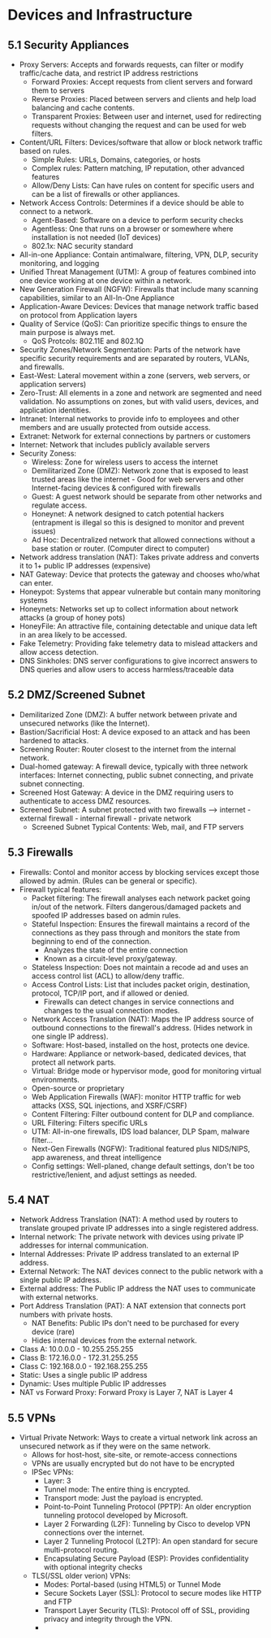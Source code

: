 # Devices and Infrastructure
## 5.1 Security Appliances

* Proxy Servers: Accepts and forwards requests, can filter or modify traffic/cache data, and restrict IP address restrictions
  * Forward Proxies: Accept requests from client servers and forward them to servers
  * Reverse Proxies: Placed between servers and clients and help load balancing and cache contents.
  * Transparent Proxies: Between user and internet, used for redirecting requests without changing the request and can be used for web filters.
* Content/URL Filters: Devices/software that allow or block network traffic based on rules.
  * Simple Rules: URLs, Domains, categories, or hosts
  * Complex rules: Pattern matching, IP reputation, other advanced features
  * Allow/Deny Lists: Can have rules on content for specific users and can be a list of firewalls or other appliances.
* Network Access Controls: Determines if a device should be able to connect to a network.
  * Agent-Based: Software on a device to perform security checks
  * Agentless: One that runs on a browser or somewhere where installation is not needed (IoT devices)
  * 802.1x: NAC security standard
* All-in-one Appliance: Contain antimalware, filtering, VPN, DLP, security monitoring, and logging
* Unified Threat Management (UTM): A group of features combined into one device working at one device within a network.
* New Generation Firewall (NGFW): Firewalls that include many scanning capabilities, similar to an All-In-One Appliance
* Application-Aware Devices: Devices that manage network traffic based on protocol from Application layers
* Quality of Service (QoS): Can prioritize specific things to ensure the main purpose is always met.
  * QoS Protcols: 802.11E and 802.1Q
* Security Zones/Network Segmentation: Parts of the network have specific  security requirements and are separated by routers, VLANs, and firewalls.
* East-West: Lateral movement within a zone (servers, web servers, or application servers)
* Zero-Trust: All elements in a zone and network are segmented and need validation. No assumptions on zones, but with valid users, devices, and application identities.
* Intranet: Internal networks to provide info to employees and other members and are usually protected from outside access.
* Extranet: Network for external connections by partners or customers
* Internet: Network that includes publicly available servers
* Security Zoness:
  * Wireless: Zone for wireless users to access the internet
  * Demilitarized Zone (DMZ): Network zone that is exposed to least trusted areas like the internet - Good for web servers and other Internet-facing devices & configured with firewalls
  * Guest: A guest network should be separate from other networks and regulate access.
  * Honeynet: A network designed to catch potential hackers (entrapment is illegal so this is designed to monitor and prevent issues)
  * Ad Hoc: Decentralized network that allowed connections without a base station or router. (Computer direct to computer)
* Network address translation (NAT): Takes private address and converts it to 1+ public IP addresses (expensive)
* NAT Gateway: Device that protects the gateway and chooses who/what can enter.
* Honeypot: Systems that appear vulnerable but contain many monitoring systems
* Honeynets: Networks set up to collect information about network attacks (a group of honey pots)
* HoneyFile: An attractive file, containing detectable and unique data left in an area likely to be accessed.
* Fake Telemetry: Providing fake telemetry data to mislead attackers and allow access detection.
* DNS Sinkholes: DNS server configurations to give incorrect answers to DNS queries and allow users to access harmless/traceable data




## 5.2 DMZ/Screened Subnet
* Demilitarized Zone (DMZ): A buffer network between private and unsecured networks (like the Internet).
* Bastion/Sacrificial Host: A device exposed to an attack and has been hardened to attacks.
* Screening Router: Router closest to the internet from the internal network.
* Dual-homed gateway: A firewall device, typically with three network interfaces: Internet connecting, public subnet connecting, and private subnet connecting.
* Screened Host Gateway: A device in the DMZ requiring users to authenticate to access DMZ resources.
* Screened Subnet: A subnet protected with two firewalls --> internet - external firewall - internal firewall - private network
  * Screened Subnet Typical Contents: Web, mail, and FTP servers




## 5.3 Firewalls
* Firewalls: Contol and monitor access by blocking services except those allowed by admin. (Rules can be general or specific).
* Firewall typical features: 
  * Packet filtering: The firewall analyses each network packet going in/out of the network. Filters dangerous/damaged packets and spoofed IP addresses based on admin rules.
  * Stateful Inspection: Ensures the firewall maintains a record of the connections as they pass through and monitors the state from beginning to end of the connection.
    * Analyzes the state of the entire connection
    * Known as a circuit-level proxy/gateway.
  * Stateless Inspection: Does not maintain a recode ad and uses an access control list (ACL) to allow/deny traffic.
  * Access Control Lists: List that includes packet origin, destination, protocol, TCP/IP port, and if allowed or denied.
    * Firewalls can detect changes in service connections and changes to the usual connection modes.
  * Network Access Translation (NAT): Maps the IP address source of outbound connections to the firewall's address. (Hides network in one single IP address).
  * Software: Host-based, installed on the host, protects one device.
  * Hardware: Appliance or network-based,  dedicated devices, that protect all network parts.
  * Virtual: Bridge mode or hypervisor mode, good for monitoring virtual environments.
  * Open-source or proprietary
  * Web Application Firewalls (WAF): monitor HTTP traffic for web attacks (XSS, SQL injections, and XSRF/CSRF)
  * Content Filtering: Filter outbound content for DLP and compliance.
  * URL Filtering: Filters specific URLs
  * UTM: All-in-one firewalls, IDS load balancer, DLP Spam, malware filter...
  * Next-Gen Firewalls (NGFW): Traditional featured plus NIDS/NIPS, app awareness, and threat intelligence
  * Config settings: Well-planed, change default settings, don't be too restrictive/lenient, and adjust settings as needed.
 

## 5.4 NAT
* Network Address Translation (NAT): A method used by routers to translate grouped private IP addresses into a single registered address.
* Internal network: The private network with devices using private IP addresses for internal communication.
* Internal Addresses: Private IP address translated to an external IP address.
* External Network: The NAT devices connect to the public network with a single public IP address.
* External address: The Public IP address the NAT uses to communicate with external networks.
* Port Address Translation (PAT): A NAT extension that connects port numbers with private hosts.
  * NAT Benefits: Public IPs don't need to be purchased for every device (rare)
  * Hides internal devices from the external network.
* Class A: 10.0.0.0 - 10.255.255.255
* Class B: 172.16.0.0 - 172.31.255.255
* Class C: 192.168.0.0 - 192.168.255.255
* Static: Uses a single public IP address
* Dynamic: Uses multiple Public IP addresses
* NAT vs Forward Proxy: Forward Proxy is Layer 7, NAT is Layer 4

## 5.5 VPNs
* Virtual Private Network: Ways to create a virtual network link across an unsecured network as if they were on the same network.
  * Allows for host-host, site-site, or remote-access connections
  * VPNs are usually encrypted but do not have to be encrypted
  * IPSec VPNs:
    * Layer: 3
    * Tunnel mode: The entire thing is encrypted.
    * Transport mode: Just the payload is encrypted.
    * Point-to-Point Tunneling Protocol (PPTP): An older encryption tunneling protocol developed by Microsoft.
    * Layer 2 Forwarding (L2F): Tunneling by Cisco to develop VPN connections over the internet.
    * Layer 2 Tunneling Protocol (L2TP): An open standard for secure multi-protocol routing.
    * Encapsulating Secure Payload (ESP): Provides confidentiality with optional integrity checks
  * TLS(/SSL older verion) VPNs:
    * Modes: Portal-based (using HTML5) or Tunnel Mode
    * Secure Sockets Layer (SSL): Protocol to secure modes like HTTP and FTP
    * Transport Layer Security (TLS): Protocol off of SSL, providing privacy and integrity through the VPN.
    *  
